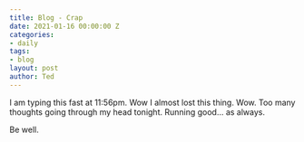 ```yaml
---
title: Blog - Crap
date: 2021-01-16 00:00:00 Z
categories:
- daily
tags:
- blog
layout: post
author: Ted
---
```


I am typing this fast at 11:56pm. Wow I almost lost this thing. Wow. Too many thoughts going through my head tonight. Running good... as always.

Be well.
